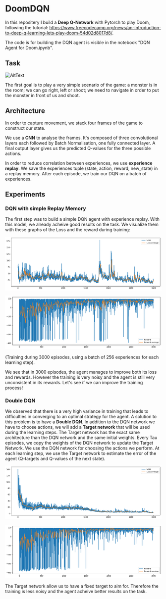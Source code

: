 # DoomDQN
In this repositery I build a **Deep Q-Network** with Pytorch to play Doom, following the tutorial: https://www.freecodecamp.org/news/an-introduction-to-deep-q-learning-lets-play-doom-54d02d8017d8/.

The code is for building the DQN agent is visible in the notebook "DQN Agent for Doom.ipynb".

## Task
![AltText](img/doom1.gif)

The first goal is to play a very simple scenario of the game: a monster is in the room; we can go right, left or shoot; we need to navigate in order to put the monster in front of us and shoot.

## Architecture
In order to capture movement, we stack four frames of the game to construct our state.

We use a **CNN** to analyse the frames. It's composed of three convolutional layers each followed by Batch Normalisation, one fully connected layer. A final output layer gives us the predicted Q-values for the three possible actions.

In order to reduce correlation between experiences, we use **experience replay**. We save the experiences tuple (state, action, reward, new_state) in a replay memory. After each episode, we train our DQN on a batch of experiences.

## Experiments
### DQN with simple Replay Memory
The first step was to build a simple DQN agent with experience replay. With this model, we already acheive good results on the task. We visualize them with these graphs of the Loss and the reward during training:

![AltText](img/loss3000_b256_rm.png)

![AltText](img/reward3000_b256_rm.png)

(Training during 3000 episodes, using a batch of 256 experiences for each learning step).

We see that in 3000 episodes, the agent manages to improve both its loss and rewards. However the training is very noisy and the agent is still very unconsistent in its rewards. Let's see if we can improve the training process!

### Double DQN
We observed that there is a very high variance in training that leads to difficulties in converging to an optimal strategy for the agent. A solution to this problem is to have a **Double DQN**. In addition to the DQN network we have to choose actions, we will add a **Target network** that will be used during the learning steps. The Target network has the exact same architecture than the DQN network and the same initial weights. Every Tau episodes, we copy the weights of the DQN network to update the Target Network. We use the DQN network for choosing the actions we perform. At each learning step, we use the Target network to estimate the error of the agent (Q-targets and Q-values of the next state). 

![AltText](img/loss3000_b256_rm_double.png)

![AltText](img/reward3000_b256_rm_double.png)

The Target network allow us to have a fixed target to aim for. Therefore the training is less noisy and the agent acheive better results on the task.
